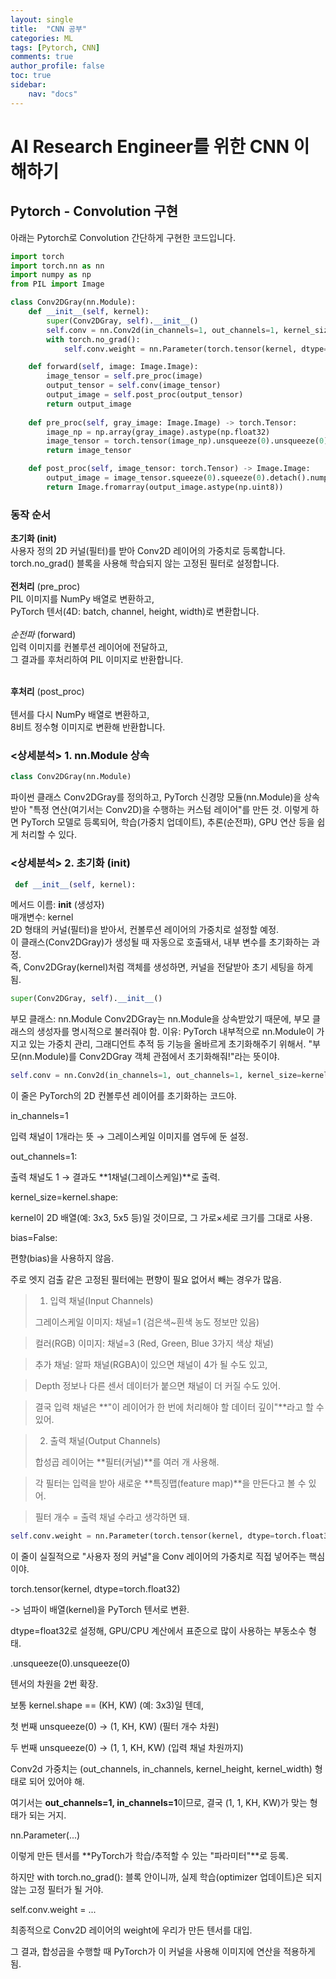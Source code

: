 ```yaml
---
layout: single
title:  "CNN 공부"
categories: ML
tags: [Pytorch, CNN]
comments: true
author_profile: false
toc: true   
sidebar:    
    nav: "docs"
---
```


# AI Research Engineer를 위한 CNN 이해하기


## Pytorch - Convolution 구현

아래는 Pytorch로 Convolution 간단하게 구현한 코드입니다.

```python   
import torch
import torch.nn as nn
import numpy as np
from PIL import Image

class Conv2DGray(nn.Module):
    def __init__(self, kernel):
        super(Conv2DGray, self).__init__()
        self.conv = nn.Conv2d(in_channels=1, out_channels=1, kernel_size=kernel.shape, bias=False)
        with torch.no_grad():
            self.conv.weight = nn.Parameter(torch.tensor(kernel, dtype=torch.float32).unsqueeze(0).unsqueeze(0))

    def forward(self, image: Image.Image):
        image_tensor = self.pre_proc(image)
        output_tensor = self.conv(image_tensor)
        output_image = self.post_proc(output_tensor)
        return output_image
    
    def pre_proc(self, gray_image: Image.Image) -> torch.Tensor:
        image_np = np.array(gray_image).astype(np.float32)
        image_tensor = torch.tensor(image_np).unsqueeze(0).unsqueeze(0)
        return image_tensor

    def post_proc(self, image_tensor: torch.Tensor) -> Image.Image:
        output_image = image_tensor.squeeze(0).squeeze(0).detach().numpy()
        return Image.fromarray(output_image.astype(np.uint8))
```


### 동작 순서
**초기화 (__init__)**<br>
사용자 정의 2D 커널(필터)를 받아 Conv2D 레이어의 가중치로 등록합니다.<br>
torch.no_grad() 블록을 사용해 학습되지 않는 고정된 필터로 설정합니다.<br><br>
**전처리** (pre_proc)<br>
PIL 이미지를 NumPy 배열로 변환하고,<br>
PyTorch 텐서(4D: batch, channel, height, width)로 변환합니다.<br><br>
*순전파* (forward)<br>
입력 이미지를 컨볼루션 레이어에 전달하고,<br>
그 결과를 후처리하여 PIL 이미지로 반환합니다.<br><br>

**후처리** (post_proc)<br><br>
텐서를 다시 NumPy 배열로 변환하고,<br>
8비트 정수형 이미지로 변환해 반환합니다.<br>

### <상세분석> 1. nn.Module 상속
```python   
class Conv2DGray(nn.Module)
```
파이썬 클래스 Conv2DGray를 정의하고, PyTorch 신경망 모듈(nn.Module)을 상속받아
"특정 연산(여기서는 Conv2D)을 수행하는 커스텀 레이어"를 만든 것.
이렇게 하면 PyTorch 모델로 등록되어, 학습(가중치 업데이트), 추론(순전파), GPU 연산 등을 쉽게 처리할 수 있다.


### <상세분석> 2. 초기화 (__init__)
```python   
 def __init__(self, kernel):
```  

메서드 이름: __init__ (생성자)<br>
매개변수: kernel<br>
2D 형태의 커널(필터)을 받아서, 컨볼루션 레이어의 가중치로 설정할 예정.<br>
이 클래스(Conv2DGray)가 생성될 때 자동으로 호출돼서, 내부 변수를 초기화하는 과정.<br>
즉, Conv2DGray(kernel)처럼 객체를 생성하면, 커널을 전달받아 초기 세팅을 하게 됨.

```python   
super(Conv2DGray, self).__init__()
```
부모 클래스: nn.Module
Conv2DGray는 nn.Module을 상속받았기 때문에, 부모 클래스의 생성자를 명시적으로 불러줘야 함.
이유: PyTorch 내부적으로 nn.Module이 가지고 있는 가중치 관리, 그래디언트 추적 등 기능을 올바르게 초기화해주기 위해서.
"부모(nn.Module)를 Conv2DGray 객체 관점에서 초기화해줘!"라는 뜻이야.

```python   
self.conv = nn.Conv2d(in_channels=1, out_channels=1, kernel_size=kernel.shape, bias=False)
```
이 줄은 PyTorch의 2D 컨볼루션 레이어를 초기화하는 코드야.


in_channels=1

입력 채널이 1개라는 뜻 → 그레이스케일 이미지를 염두에 둔 설정.


out_channels=1:

출력 채널도 1 → 결과도 **1채널(그레이스케일)**로 출력.

kernel_size=kernel.shape:

kernel이 2D 배열(예: 3x3, 5x5 등)일 것이므로, 그 가로×세로 크기를 그대로 사용.

bias=False:

편향(bias)을 사용하지 않음.

주로 엣지 검출 같은 고정된 필터에는 편향이 필요 없어서 빼는 경우가 많음.

> 1. 입력 채널(Input Channels)
>
>그레이스케일 이미지: 채널=1 (검은색~흰색 농도 정보만 있음)

>컬러(RGB) 이미지: 채널=3 (Red, Green, Blue 3가지 색상 채널)

>추가 채널: 알파 채널(RGBA)이 있으면 채널이 4가 될 수도 있고,

>Depth 정보나 다른 센서 데이터가 붙으면 채널이 더 커질 수도 있어.

>결국 입력 채널은 **"이 레이어가 한 번에 처리해야 할 데이터 깊이"**라고 할 수 있어.

>

> 2. 출력 채널(Output Channels)
>
>합성곱 레이어는 **필터(커널)**를 여러 개 사용해.

>각 필터는 입력을 받아 새로운 **특징맵(feature map)**을 만든다고 볼 수 있어.

>필터 개수 = 출력 채널 수라고 생각하면 돼.

```python   
self.conv.weight = nn.Parameter(torch.tensor(kernel, dtype=torch.float32).unsqueeze(0).unsqueeze(0))
```

이 줄이 실질적으로 "사용자 정의 커널"을 Conv 레이어의 가중치로 직접 넣어주는 핵심이야.

torch.tensor(kernel, dtype=torch.float32)

-> 넘파이 배열(kernel)을 PyTorch 텐서로 변환.

dtype=float32로 설정해, GPU/CPU 계산에서 표준으로 많이 사용하는 부동소수 형태.

.unsqueeze(0).unsqueeze(0)

텐서의 차원을 2번 확장.

보통 kernel.shape == (KH, KW) (예: 3x3)일 텐데,

첫 번째 unsqueeze(0) → (1, KH, KW) (필터 개수 차원)

두 번째 unsqueeze(0) → (1, 1, KH, KW) (입력 채널 차원까지)

Conv2d 가중치는 (out_channels, in_channels, kernel_height, kernel_width) 형태로 되어 있어야 해.

여기서는 **out_channels=1, in_channels=1**이므로, 결국 (1, 1, KH, KW)가 맞는 형태가 되는 거지.

nn.Parameter(...)

이렇게 만든 텐서를 **PyTorch가 학습/추적할 수 있는 "파라미터"**로 등록.

하지만 with torch.no_grad(): 블록 안이니까, 실제 학습(optimizer 업데이트)은 되지 않는 고정 필터가 될 거야.

self.conv.weight = ...

최종적으로 Conv2D 레이어의 weight에 우리가 만든 텐서를 대입.

그 결과, 합성곱을 수행할 때 PyTorch가 이 커널을 사용해 이미지에 연산을 적용하게 됨.




